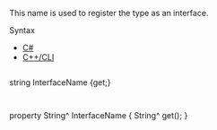 This name is used to register the type as an interface.

Syntax

* [C#](#i-syntax-CS)
* [C++/CLI](#i-syntax-CPP2005)

```
```
string InterfaceName {get;}
```
```

```
```
property String^ InterfaceName {
   String^ get();
}
```
```

